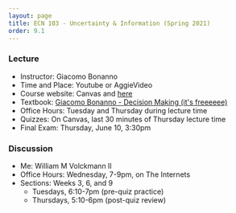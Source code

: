 ```yaml
---
layout: page
title: ECN 103 - Uncertainty & Information (Spring 2021)
order: 9.1
---
```



### Lecture
* Instructor: Giacomo Bonanno
* Time and Place: Youtube or AggieVideo
* Course website: Canvas and [here](http://faculty.econ.ucdavis.edu/faculty/bonanno/teaching/103/index.html)
* Textbook: [Giacomo Bonanno - Decision Making (it's freeeeee)](http://faculty.econ.ucdavis.edu/faculty/bonanno/URI_Book.html)
* Office Hours: Tuesday and Thursday during lecture time
* Quizzes: On Canvas, last 30 minutes of Thursday lecture time
* Final Exam: Thursday, June 10, 3:30pm


### Discussion
* Me: William M Volckmann II
* Office Hours: Wednesday, 7-9pm, on The Internets
* Sections: Weeks 3, 6, and 9
  * Tuesdays, 6:10-7pm (pre-quiz practice)
  * Thursdays, 5:10-6pm (post-quiz review)
